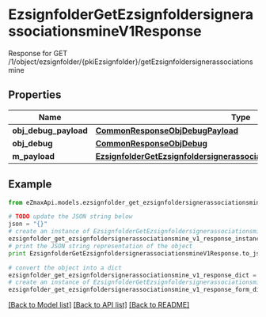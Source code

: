 # EzsignfolderGetEzsignfoldersignerassociationsmineV1Response

Response for GET /1/object/ezsignfolder/{pkiEzsignfolder}/getEzsignfoldersignerassociationsmine

## Properties
Name | Type | Description | Notes
------------ | ------------- | ------------- | -------------
**obj_debug_payload** | [**CommonResponseObjDebugPayload**](CommonResponseObjDebugPayload.md) |  | 
**obj_debug** | [**CommonResponseObjDebug**](CommonResponseObjDebug.md) |  | [optional] 
**m_payload** | [**EzsignfolderGetEzsignfoldersignerassociationsmineV1ResponseMPayload**](EzsignfolderGetEzsignfoldersignerassociationsmineV1ResponseMPayload.md) |  | 

## Example

```python
from eZmaxApi.models.ezsignfolder_get_ezsignfoldersignerassociationsmine_v1_response import EzsignfolderGetEzsignfoldersignerassociationsmineV1Response

# TODO update the JSON string below
json = "{}"
# create an instance of EzsignfolderGetEzsignfoldersignerassociationsmineV1Response from a JSON string
ezsignfolder_get_ezsignfoldersignerassociationsmine_v1_response_instance = EzsignfolderGetEzsignfoldersignerassociationsmineV1Response.from_json(json)
# print the JSON string representation of the object
print EzsignfolderGetEzsignfoldersignerassociationsmineV1Response.to_json()

# convert the object into a dict
ezsignfolder_get_ezsignfoldersignerassociationsmine_v1_response_dict = ezsignfolder_get_ezsignfoldersignerassociationsmine_v1_response_instance.to_dict()
# create an instance of EzsignfolderGetEzsignfoldersignerassociationsmineV1Response from a dict
ezsignfolder_get_ezsignfoldersignerassociationsmine_v1_response_form_dict = ezsignfolder_get_ezsignfoldersignerassociationsmine_v1_response.from_dict(ezsignfolder_get_ezsignfoldersignerassociationsmine_v1_response_dict)
```
[[Back to Model list]](../README.md#documentation-for-models) [[Back to API list]](../README.md#documentation-for-api-endpoints) [[Back to README]](../README.md)


